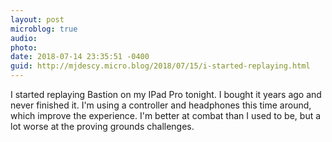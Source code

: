 ```yaml
---
layout: post
microblog: true
audio: 
photo: 
date: 2018-07-14 23:35:51 -0400
guid: http://mjdescy.micro.blog/2018/07/15/i-started-replaying.html
---
```

I started replaying Bastion on my IPad Pro tonight. I bought it years ago and never finished it. I'm using a controller and headphones this time around, which improve the experience. I'm better at combat than I used to be, but a lot worse at the proving grounds challenges. 
